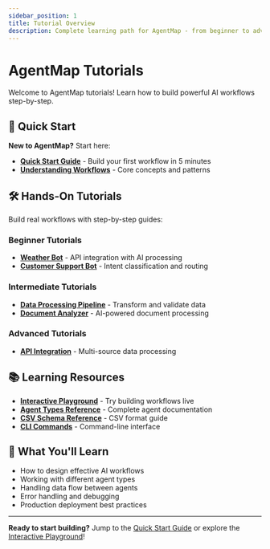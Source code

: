 ```yaml
---
sidebar_position: 1
title: Tutorial Overview
description: Complete learning path for AgentMap - from beginner to advanced workflows
---
```


# AgentMap Tutorials

Welcome to AgentMap tutorials! Learn how to build powerful AI workflows step-by-step.

## 🚀 Quick Start

**New to AgentMap?** Start here:
- **[Quick Start Guide](../getting-started/quick-start)** - Build your first workflow in 5 minutes
- **[Understanding Workflows](../guides/understanding-workflows)** - Core concepts and patterns

## 🛠️ Hands-On Tutorials

Build real workflows with step-by-step guides:

### **Beginner Tutorials**
- **[Weather Bot](../tutorials/weather-bot)** - API integration with AI processing
- **[Customer Support Bot](../tutorials/customer-support-bot)** - Intent classification and routing

### **Intermediate Tutorials**
- **[Data Processing Pipeline](../tutorials/data-processing-pipeline)** - Transform and validate data
- **[Document Analyzer](../tutorials/document-analyzer)** - AI-powered document processing

### **Advanced Tutorials**
- **[API Integration](../tutorials/api-integration)** - Multi-source data processing

## 📚 Learning Resources

- **[Interactive Playground](../playground)** - Try building workflows live
- **[Agent Types Reference](../reference/agent-types)** - Complete agent documentation
- **[CSV Schema Reference](../reference/csv-schema)** - CSV format guide
- **[CLI Commands](../reference/cli-commands)** - Command-line interface

## 🎯 What You'll Learn

- How to design effective AI workflows
- Working with different agent types
- Handling data flow between agents
- Error handling and debugging
- Production deployment best practices

---

**Ready to start building?** Jump to the [Quick Start Guide](../getting-started/quick-start) or explore the [Interactive Playground](../playground)!
